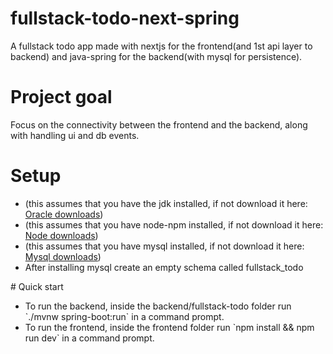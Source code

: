 # fullstack-todo-next-spring
A fullstack todo app made with nextjs for the frontend(and 1st api layer to backend) and java-spring for the backend(with mysql for persistence).
# Project goal
Focus on the connectivity between the frontend and the backend, along with handling ui and db events.
# Setup
<ul>
<li>(this assumes that you have the jdk installed, if not download it here: <a href="https://www.oracle.com/java/technologies/downloads/">Oracle downloads</a>)</li>
<li>(this assumes that you have node-npm installed, if not download it here: <a href="https://nodejs.org/en/download/">Node downloads</a>)</li>
<li>(this assumes that you have mysql installed, if not download it here: <a href="https://www.mysql.com/downloads/">Mysql downloads</a>)</li>
<li>After installing mysql create an empty schema called fullstack_todo</li>
</ul>
# Quick start 
<ul>
<li>To run the backend, inside the backend/fullstack-todo folder run `./mvnw spring-boot:run` in a command prompt. </li>
<li>To run the frontend, inside the frontend folder run `npm install && npm run dev` in a command prompt. </li>
</ul>
